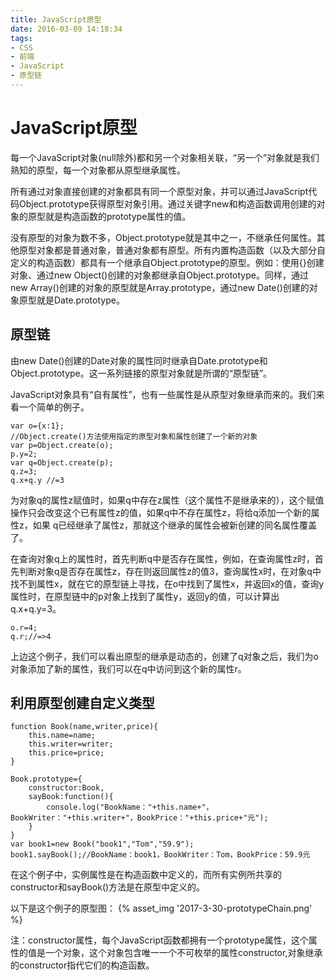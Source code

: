 ```yaml
---
title: JavaScript原型
date: 2016-03-09 14:18:34
tags:
- CSS
- 前端
- JavaScript
- 原型链
---
```

# JavaScript原型

每一个JavaScript对象(null除外)都和另一个对象相关联，“另一个”对象就是我们熟知的原型，每一个对象都从原型继承属性。

所有通过对象直接创建的对象都具有同一个原型对象，并可以通过JavaScript代码Object.prototype获得原型对象引用。通过关键字new和构造函数调用创建的对象的原型就是构造函数的prototype属性的值。

没有原型的对象为数不多，Object.prototype就是其中之一，不继承任何属性。其他原型对象都是普通对象，普通对象都有原型。所有内置构造函数（以及大部分自定义的构造函数）都具有一个继承自Object.prototype的原型。例如：使用{}创建对象、通过new Object()创建的对象都继承自Object.prototype。同样，通过new Array()创建的对象的原型就是Array.prototype，通过new Date()创建的对象原型就是Date.prototype。

## 原型链
由new Date()创建的Date对象的属性同时继承自Date.prototype和Object.prototype。这一系列链接的原型对象就是所谓的“原型链”。

JavaScript对象具有“自有属性”，也有一些属性是从原型对象继承而来的。我们来看一个简单的例子。

```
var o={x:1};
//Object.create()方法使用指定的原型对象和属性创建了一个新的对象
var p=Object.create(o);
p.y=2;
var q=Object.create(p);
q.z=3;
q.x+q.y //=3
```
为对象q的属性z赋值时，如果q中存在z属性（这个属性不是继承来的），这个赋值操作只会改变这个已有属性z的值，如果q中不存在属性z，将给q添加一个新的属性z，如果
q已经继承了属性z，那就这个继承的属性会被新创建的同名属性覆盖了。

在查询对象q上的属性时，首先判断q中是否存在属性，例如，在查询属性z时，首先判断对象q是否存在属性z，存在则返回属性z的值3，查询属性x时，在对象q中找不到属性x，就在它的原型链上寻找，在o中找到了属性x，并返回x的值，查询y属性时，在原型链中的p对象上找到了属性y，返回y的值，可以计算出q.x+q.y=3。


```
o.r=4;
q.r;//=>4
```
上边这个例子，我们可以看出原型的继承是动态的，创建了q对象之后，我们为o对象添加了新的属性，我们可以在q中访问到这个新的属性r。

## 利用原型创建自定义类型


```
function Book(name,writer,price){
    this.name=name;
    this.writer=writer;
    this.price=price;
}

Book.prototype={
    constructor:Book,
    sayBook:function(){
        console.log("BookName："+this.name+"，BookWriter："+this.writer+"，BookPrice："+this.price+"元");
    }
}
var book1=new Book("book1","Tom","59.9");
book1.sayBook();//BookName：book1，BookWriter：Tom，BookPrice：59.9元
```
在这个例子中，实例属性是在构造函数中定义的，而所有实例所共享的constructor和sayBook()方法是在原型中定义的。

以下是这个例子的原型图：
{% asset_img '2017-3-30-prototypeChain.png' %}

注：constructor属性，每个JavaScript函数都拥有一个prototype属性，这个属性的值是一个对象，这个对象包含唯一一个不可枚举的属性constructor,对象继承的constructor指代它们的构造函数。




